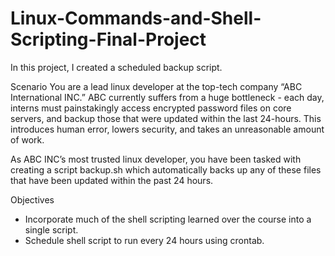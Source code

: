 # Linux-Commands-and-Shell-Scripting-Final-Project
In this project, I created a scheduled backup script.


Scenario
You are a lead linux developer at the top-tech company “ABC International INC.” ABC currently suffers from a huge bottleneck - each day, interns must painstakingly access encrypted password files on core servers, and backup those that were updated within the last 24-hours. This introduces human error, lowers security, and takes an unreasonable amount of work.

As ABC INC’s most trusted linux developer, you have been tasked with creating a script backup.sh which automatically backs up any of these files that have been updated within the past 24 hours.

Objectives
- Incorporate much of the shell scripting learned over the course into a single script.
- Schedule shell script to run every 24 hours using crontab.
